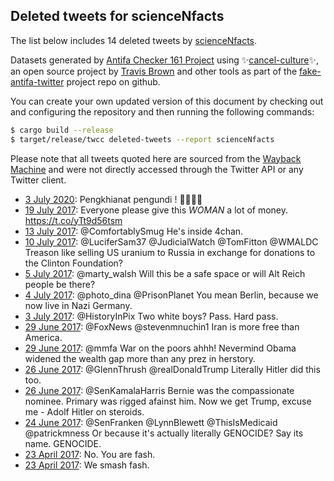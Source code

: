 ## Deleted tweets for scienceNfacts

The list below includes 14 deleted tweets by
[scienceNfacts](https://twitter.com/scienceNfacts).



Datasets generated by [Antifa Checker 161 Project](https://twitter.com/antifacheck161) using ✨[cancel-culture](https://github.com/travisbrown/cancel-culture)✨, an open source project by 
[Travis Brown](https://twitter.com/travisbrown) and other tools as part of the 
[fake-antifa-twitter](https://github.com/antifacheck161/fake-antifa-twitter) project repo on github.

You can create your own updated version of this document by checking out and configuring the
repository and then running the following commands:

```bash
$ cargo build --release
$ target/release/twcc deleted-tweets --report scienceNfacts
```

Please note that all tweets quoted here are sourced from the
[Wayback Machine](https://web.archive.org) and were not directly accessed through the Twitter API or
any Twitter client.

* [ 3 July 2020](https://web.archive.org/web/20200703065540/https://twitter.com/scienceNfacts/status/1278944866781679617): Pengkhianat pengundi ! 🐸🐸🐸🐸 <!--1278944866781679617-->
* [19 July 2017](https://web.archive.org/web/20170719213320/https://twitter.com/scienceNfacts/status/887787465234362374): Everyone please give this *WOMAN* a lot of money. https://t.co/yTt9d56tsm <!--887787465234362374-->
* [13 July 2017](https://web.archive.org/web/20170713202317/https://twitter.com/scienceNfacts/status/885595509385244673): @ComfortablySmug He's inside 4chan. <!--885595509385244673-->
* [10 July 2017](https://web.archive.org/web/20170710212756/https://twitter.com/scienceNfacts/status/884524615502057472): @LuciferSam37 @JudicialWatch @TomFitton @WMALDC Treason like selling US uranium to Russia in exchange for donations to the Clinton Foundation? <!--884524615502057472-->
* [ 5 July 2017](https://web.archive.org/web/20170705185654/https://twitter.com/scienceNfacts/status/882674667357655040): @marty_walsh Will this be a safe space or will Alt Reich people be there? <!--882674667357655040-->
* [ 4 July 2017](https://web.archive.org/web/20170704001842/https://twitter.com/scienceNfacts/status/882030875277504512): @photo_dina @PrisonPlanet You mean Berlin, because we now live in Nazi Germany. <!--882030875277504512-->
* [ 3 July 2017](https://web.archive.org/web/20170703224658/https://twitter.com/scienceNfacts/status/882007789819789313): @HistoryInPix Two white boys? Pass. Hard pass. <!--882007789819789313-->
* [29 June 2017](https://web.archive.org/web/20170629182808/https://twitter.com/scienceNfacts/status/880493100799582209): @FoxNews @stevenmnuchin1 Iran is more free than America. <!--880493100799582209-->
* [29 June 2017](https://web.archive.org/web/20170629140603/https://twitter.com/scienceNfacts/status/880427145373384704): @mmfa War on the poors ahhh! Nevermind Obama widened the wealth gap more than any prez in herstory. <!--880427145373384704-->
* [26 June 2017](https://web.archive.org/web/20170626170447/https://twitter.com/scienceNfacts/status/879384961517846529): @GlennThrush @realDonaldTrump Literally Hitler did this too. <!--879384961517846529-->
* [26 June 2017](https://web.archive.org/web/20170626144453/https://twitter.com/scienceNfacts/status/879349754513240066): @SenKamalaHarris Bernie was the compassionate nominee. Primary was rigged afainst him. Now we get Trump, excuse me - Adolf Hitler on steroids. <!--879349754513240066-->
* [24 June 2017](https://web.archive.org/web/20170624202507/https://twitter.com/scienceNfacts/status/878710601320718338): @SenFranken @LynnBlewett @ThisIsMedicaid @patrickmness Or because it's actually literally GENOCIDE? Say its name. GENOCIDE. <!--878710601320718338-->
* [23 April 2017](https://web.archive.org/web/20170630092353/https://twitter.com/scienceNfacts/status/856262335085891585): No. You are fash. <!--856264720285827072-->
* [23 April 2017](https://web.archive.org/web/20170630092353/https://twitter.com/scienceNfacts/status/856262335085891585): We smash fash. <!--856262335085891585-->
